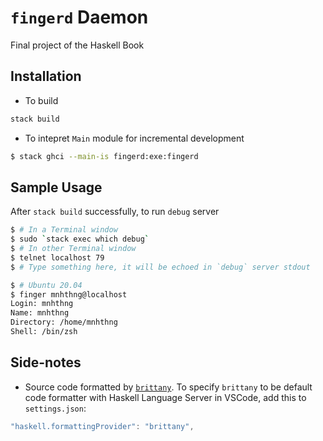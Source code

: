 # `fingerd` Daemon

Final project of the Haskell Book

## Installation

- To build
  
```bash
stack build
```

- To intepret `Main` module for incremental development

```bash
$ stack ghci --main-is fingerd:exe:fingerd
```

## Sample Usage

After `stack build` successfully, to run `debug` server

```bash
$ # In a Terminal window
$ sudo `stack exec which debug`
$ # In other Terminal window
$ telnet localhost 79
$ # Type something here, it will be echoed in `debug` server stdout
```

```bash
$ # Ubuntu 20.04
$ finger mnhthng@localhost
Login: mnhthng
Name: mnhthng
Directory: /home/mnhthng
Shell: /bin/zsh 
```

## Side-notes 

- Source code formatted by [`brittany`](https://github.com/lspitzner/brittany). To specify `brittany` to be default code formatter with Haskell Language Server in VSCode, add this to `settings.json`:

```js
"haskell.formattingProvider": "brittany",
```
